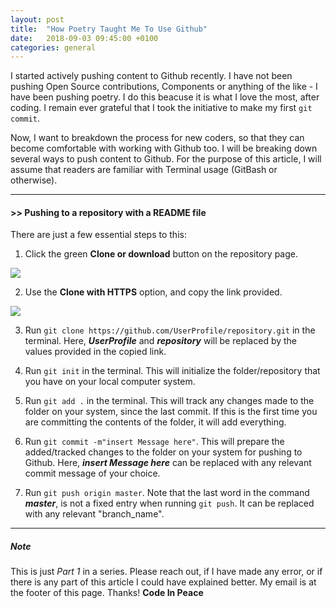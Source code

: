 ```yaml
---
layout: post
title:  "How Poetry Taught Me To Use Github"
date:   2018-09-03 09:45:00 +0100
categories: general
---
```

I started actively pushing content to Github recently. I have not been pushing Open Source contributions, Components or anything of the like - I have been pushing poetry. I do this beacuse it is what I love the most, after coding. I remain ever grateful that I took the initiative to make my first `git commit`.

Now, I want to breakdown the process for new coders, so that they can become comfortable with working with Github too. I will be breaking down several ways to push content to Github. For the purpose of this article, I will assume that readers are familiar with Terminal usage (GitBash or otherwise).

* * *
#### >> Pushing to a repository with a README file
There are just a few essential steps to this:

1. Click the green **Clone or download** button on the repository page.
<img src="http://res.cloudinary.com/poetrique/image/upload/v1535965331/allbuy-i-ng/gallery/git-clone.png" />

2. Use the **Clone with HTTPS** option, and copy the link provided.
<img src="http://res.cloudinary.com/poetrique/image/upload/v1535965671/allbuy-i-ng/gallery/git-clone2.png" />

3. Run `git clone https://github.com/UserProfile/repository.git` in the terminal. Here, **_UserProfile_** and **_repository_** will be replaced by the values provided in the copied link.
  
4. Run `git init` in the terminal. This will initialize the folder/repository that you have on your local computer system.

5. Run `git add .` in the terminal. This will track any changes made to the folder on your system, since the last commit. If this is the first time you are committing the contents of the folder, it will add everything.

6. Run `git commit -m"insert Message here"`. This will prepare the added/tracked changes to the folder on your system for pushing to Github. Here, **_insert Message here_** can be replaced with any relevant commit message of your choice.

7. Run `git push origin master`. Note that the last word in the command **_master_**, is not a fixed entry when running `git push`. It can be replaced with any relevant "branch_name".

* * *
##### Note
This is just _Part 1_ in a series. Please reach out, if I have made any error, or if there is any part of this article I could have explained better. My email is at the footer of this page. Thanks! **Code In Peace**